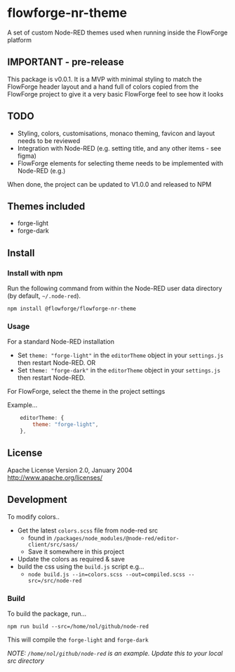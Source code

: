# flowforge-nr-theme
A set of custom Node-RED themes used when running inside the FlowForge platform

## IMPORTANT - pre-release

This package is v0.0.1. It is a MVP with minimal styling to match the FlowForge header layout
and a hand full of colors copied from the FlowForge project to give it a very basic FlowForge
feel to see how it looks

## TODO

* Styling, colors, customisations, monaco theming, favicon and layout needs to be reviewed
* Integration with Node-RED (e.g. setting title, and any other items - see figma)
* FlowForge elements for selecting theme needs to be implemented with Node-RED (e.g.)

When done, the project can be updated to V1.0.0 and released to NPM


## Themes included

* forge-light
* forge-dark


## Install

### Install with npm

Run the following command from within the Node-RED user data directory (by default, `~/.node-red`).

```shell
npm install @flowforge/flowforge-nr-theme
```

### Usage

For a standard Node-RED installation 
* Set `theme: "forge-light"` in the `editorTheme` object in your `settings.js` then restart Node-RED.
OR
* Set `theme: "forge-dark"`  in the `editorTheme` object in your `settings.js` then restart Node-RED.

For FlowForge, select the theme in the project settings

Example...

```js
    editorTheme: {
        theme: "forge-light",
    },
```

## License
Apache License
Version 2.0, January 2004
http://www.apache.org/licenses/

## Development

To modify colors..
* Get the latest `colors.scss` file from node-red src
  * found in `/packages/node_modules/@node-red/editor-client/src/sass/`
  * Save it somewhere in this project
* Update the colors as required & save
* build the css using the `build.js` script e.g...
  * `node build.js --in=colors.scss --out=compiled.scss --src=/src/node-red`

### Build

To build the package, run...

    npm run build --src=/home/nol/github/node-red

This will compile the `forge-light` and `forge-dark`

*NOTE: `/home/nol/github/node-red` is an example. Update this to your local src directory*